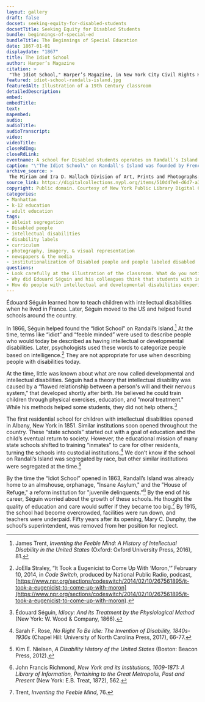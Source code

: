 ```yaml
--- 
layout: gallery
draft: false
docset: seeking-equity-for-disabled-students
docsetTitle: Seeking Equity for Disabled Students
bundle: beginnings-of-special-ed
bundleTitle: The Beginnings of Special Education
date: 1867-01-01
displaydate: "1867"
title: The Idiot School
author: Harper’s Magazine
citation: >
 "The Idiot School," Harper’s Magazine, in New York City Civil Rights History Project, Accessed: [Month Day, Year], https://nyccivilrightshistory.org/gallery/idiot-school-randalls-island.
featured: idiot-school-randalls-island.jpg
featuredAlt: Illustration of a 19th Century classroom
detailedDescription: 
embed: 
embedTitle: 
text: 
mapembed: 
audio: 
audioTitle: 
audioTranscript: 
video: 
videoTitle: 
closeRdImg: 
closeRdLink: 
eventname: A school for Disabled students operates on Randall’s Island. 
caption: "\"The Idiot School\" on Randall's Island was founded by French educator, Édouard Séguin, in 1867. The school was designed for students with intellectual and developmental disabilities."
archive_source: >
 The Miriam and Ira D. Wallach Division of Art, Prints and Photographs: Picture Collection, The New York Public Library. "The idiot school" The New York Public Library Digital Collections. 1867.
source_link: https://digitalcollections.nypl.org/items/510d47e0-d6d7-a3d9-e040-e00a18064a99
copyright: Public domain. Courtesy of New York Public Library Digital Collections.
categories: 
- Manhattan
- k-12 education
- adult education
tags: 
- ableist segregation
- Disabled people
- intellectual disabilities
- disability labels
- curriculum
- photography, imagery, & visual representation
- newspapers & the media
- institutionalization of Disabled people and people labeled disabled
questions: 
- Look carefully at the illustration of the classroom. What do you notice about who is there and what they are doing? What do you notice about the classroom space? How does it compare to your classrooms today? What questions do you have about this image? 
- Why did Edouard Séguin and his colleagues think that students with intellectual and physical disabilities needed to go to school away from their families and communities? Do you agree with their ideas? 
- How do people with intellectual and developmental disabilities experience school in New York City today? How is their experience similar to the school on Randall’s Island? How is it different?
--- 
```


Édouard Séguin learned how to teach children with intellectual disabilities when he lived in France. Later, Séguin moved to the US and helped found schools around the country.

In 1866, Séguin helped found the “Idiot School” on Randall’s Island.[^1] At the time, terms like “idiot” and “feeble minded” were used to describe people who would today be described as having intellectual or developmental disabilities. Later, psychologists used these words to categorize people based on intelligence.[^2] They are not appropriate for use when describing people with disabilities today.

At the time, little was known about what are now called developmental and intellectual disabilities. Séguin had a theory that intellectual disability was caused by a “flawed relationship between a person's will and their nervous system,” that developed shortly after birth. He believed he could train children through physical exercises, education, and "moral treatment." While his methods helped some students, they did not help others.[^3]

The first residential school for children with intellectual disabilities opened in Albany, New York in 1851. Similar institutions soon opened throughout the country.  These “state schools” started out with a goal of education and the child’s eventual return to society. However, the educational mission of many state schools shifted to training “inmates” to care for other residents, turning the schools into custodial institutions.[^4] We don’t know if the school on Randall’s Island was segregated by race, but other similar institutions were segregated at the time.[^5]  

By the time the “Idiot School” opened in 1863, Randall’s Island was already home to an almshouse, orphanage, "Insane Asylum," and the "House of Refuge," a reform institution for "juvenile delinquents."[^6] By the end of his career, Séguin worried about the growth of these schools. He thought the quality of education and care would suffer if they became too big.[^7] By 1915, the school had become overcrowded, facilities were run down, and teachers were underpaid. Fifty years after its opening, Mary C. Dunphy, the school’s superintendent, was removed from her position for neglect.

[^1]: James Trent, *Inventing the Feeble Mind: A History of Intellectual Disability in the United States* (Oxford: Oxford University Press, 2016), 81.

[^2]: JoElla Straley, “It Took a Eugenicist to Come Up With ‘Moron,’” February 10, 2014, in *Code Switch,* produced by National Public Radio, podcast, [https://www.npr.org/sections/codeswitch/2014/02/10/267561895/it-took-a-eugenicist-to-come-up-with-moron](https://www.npr.org/sections/codeswitch/2014/02/10/267561895/it-took-a-eugenicist-to-come-up-with-moron).

[^3]: Édouard Séguin, *Idiocy: And its Treatment by the Physiological Method* (New York: W. Wood & Company, 1866).

[^4]: Sarah F. Rose, *No Right To Be Idle: The Invention of Disability, 1840s-1930s* (Chapel Hill: University of North Carolina Press, 2017), 66-77.

[^5]: Kim E. Nielsen, *A Disability History of the United States* (Boston: Beacon Press, 2012).

[^6]: John Francis Richmond, *New York and its Institutions, 1609-1871: A Library of Information, Pertaining to the Great Metropolis, Past and Present* (New York: E.B. Treat, 1872), 562.

[^7]:  Trent, *Inventing the Feeble Mind*, 76.
